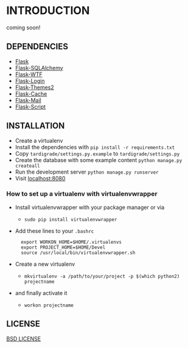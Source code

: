 # INTRODUCTION

coming soon!


## DEPENDENCIES

* [Flask](http://flask.pocoo.org)
* [Flask-SQLAlchemy](http://pythonhosted.org/Flask-SQLAlchemy/)
* [Flask-WTF](http://pythonhosted.org/Flask-WTF/)
* [Flask-Login](http://flask-login.readthedocs.org/en/latest/)
* [Flask-Themes2](http://flask-themes2.readthedocs.org/en/latest/)
* [Flask-Cache](http://pythonhosted.org/Flask-Cache/)
* [Flask-Mail](http://pythonhosted.org/flask-mail/)
* [Flask-Script](http://flask-script.readthedocs.org/en/latest/)


## INSTALLATION

* Create a virtualenv
* Install the dependencies with `pip install -r requirements.txt`
* Copy `tardigrade/settings.py.example` to `tardigrade/settings.py`
* Create the database with some example content `python manage.py createall`
* Run the development server `python manage.py runserver`
* Visit [localhost:8080](http://localhost:8080)


### How to set up a virtualenv with virtualenvwrapper

* Install virtualenvwrapper with your package manager or via
    * `sudo pip install virtualenvwrapper`

* Add these lines to your `.bashrc`

        export WORKON_HOME=$HOME/.virtualenvs
        export PROJECT_HOME=$HOME/Devel
        source /usr/local/bin/virtualenvwrapper.sh

* Create a new virtualenv
    * `mkvirtualenv -a /path/to/your/project -p $(which python2) projectname`

* and finally activate it
    * `workon projectname`


## LICENSE

[BSD LICENSE](http://flask.pocoo.org/docs/license/#flask-license)
